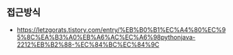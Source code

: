 ## 접근방식
  - https://letzgorats.tistory.com/entry/%EB%B0%B1%EC%A4%80%EC%95%8C%EA%B3%A0%EB%A6%AC%EC%A6%98pythonjava-2212%EB%B2%88-%EC%84%BC%EC%84%9C
